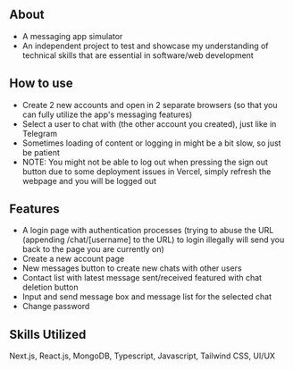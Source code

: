 ## About
- A messaging app simulator
- An independent project to test and showcase my understanding of technical skills that are essential in software/web development
## How to use
- Create 2 new accounts and open in 2 separate browsers (so that you can fully utilize the app's messaging features)
- Select a user to chat with (the other account you created), just like in Telegram
- Sometimes loading of content or logging in might be a bit slow, so just be patient
- NOTE: You might not be able to log out when pressing the sign out button due to some deployment issues in Vercel, simply refresh the webpage and you will be logged out
## Features
- A login page with authentication processes (trying to abuse the URL (appending /chat/[username] to the URL) to login illegally will send you back to the page you are currently on)
- Create a new account page
- New messages button to create new chats with other users 
- Contact list with latest message sent/received featured with chat deletion button
- Input and send message box and message list for the selected chat
- Change password
## Skills Utilized
Next.js, React.js, MongoDB, Typescript, Javascript, Tailwind CSS, UI/UX 




